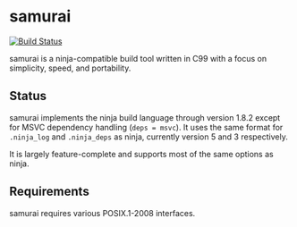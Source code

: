 # samurai

[![Build Status](https://travis-ci.org/michaelforney/samurai.svg?branch=master)](https://travis-ci.org/michaelforney/samurai)

samurai is a ninja-compatible build tool written in C99 with a focus on
simplicity, speed, and portability.

## Status

samurai implements the ninja build language through version 1.8.2 except
for MSVC dependency handling (`deps = msvc`). It uses the same format
for `.ninja_log` and `.ninja_deps` as ninja, currently version 5 and 3
respectively.

It is largely feature-complete and supports most of the same options as ninja.

## Requirements

samurai requires various POSIX.1-2008 interfaces.
